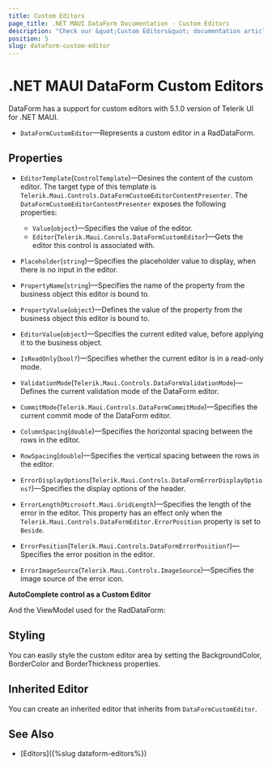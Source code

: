 ```yaml
---
title: Custom Editors
page_title: .NET MAUI DataForm Documentation - Custom Editors
description: "Check our &quot;Custom Editors&quot; documentation article for Telerik DataForm for .NET MAUI control."
position: 5
slug: dataform-custom-editor
---
```


# .NET MAUI DataForm Custom Editors

DataForm has a support for custom editors with 5.1.0 version of Telerik UI for .NET MAUI.

* `DataFormCustomEditor`&mdash;Represents a custom editor in a RadDataForm.

## Properties

* `EditorTemplate`(`ControlTemplate`)&mdash;Desines the content of the custom editor. The target type of this template is `Telerik.Maui.Controls.DataFormCustomEditorContentPresenter`. The `DataFormCustomEditorContentPresenter` exposes the following properties:

	* `Value`(`object`)&mdash;Specifies the value of the editor.
	* `Editor`(`Telerik.Maui.Conrols.DataFormCustomEditor`)&mdash;Gets the editor this control is associated with.

* `Placeholder`(`string`)&mdash;Specifies the placeholder value to display, when there is no input in the editor.
* `PropertyName`(`string`)&mdash;Specifies the name of the property from the business object this editor is bound to.
* `PropertyValue`(`object`)&mdash;Defines the value of the property from the business object this editor is bound to.
* `EditorValue`(`object`)&mdash;Specifies the current edited value, before applying it to the business object.
* `IsReadOnly`(`bool?`)&mdash;Specifies whether the current editor is in a read-only mode.
* `ValidationMode`(`Telerik.Maui.Controls.DataFormValidationMode`)&mdash;Defines the current validation mode of the DataForm editor.
* `CommitMode`(`Telerik.Maui.Controls.DataFormCommitMode`)&mdash;Specifies the current commit mode of the DataForm editor.
* `ColumnSpacing`(`double`)&mdash;Specifies the horizontal spacing between the rows in the editor.
* `RowSpacing`(`double`)&mdash;Specifies the vertical spacing between the rows in the editor.
* `ErrorDisplayOptions`(`Telerik.Maui.Controls.DataFormErrorDisplayOptions?`)&mdash;Specifies the display options of the header.
* `ErrorLength`(`Microsoft.Maui.GridLength`)&mdash;Specifies the length of the error in the editor. This property has an effect only when the `Telerik.Maui.Controls.DataFormEditor.ErrorPosition` property is set to `Beside`.
* `ErrorPosition`(`Telerik.Maui.Controls.DataFormErrorPosition?`)&mdash;Specifies the error position in the editor.
* `ErrorImageSource`(`Telerik.Maui.Controls.ImageSource`)&mdash;Specifies the image source of the error icon.

**AutoComplete control as a Custom Editor**

<snippet id='dataform-custom-editor'/>

And the ViewModel used for the RadDataForm:

<snippet id='dataform-custom-editor-viewmodel'/>

## Styling 

You can easily style the custom editor area by setting the BackgroundColor, BorderColor and BorderThickness properties.

## Inherited Editor

You can create an inherited editor that inherits from `DataFormCustomEditor`.

## See Also

- [Editors]({%slug dataform-editors%})